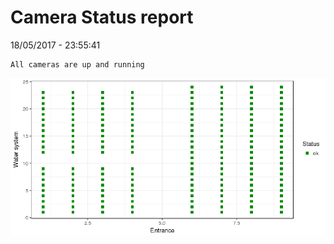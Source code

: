 Camera Status report
================
18/05/2017 - 23:55:41

    All cameras are up and running

![](camreport_files/figure-markdown_github/unnamed-chunk-2-1.png)
